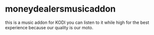 # moneydealersmusicaddon
this is a music addon for KODI you can listen to it while high for the best experience  because our quality is our moto.
